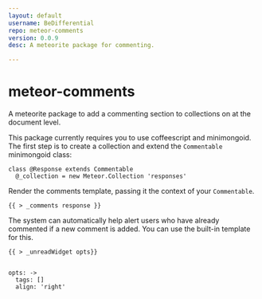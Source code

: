 ```yaml
---
layout: default
username: BeDifferential
repo: meteor-comments
version: 0.0.9
desc: A meteorite package for commenting.

---
```

# meteor-comments

A meteorite package to add a commenting section to collections on at the document level.


This package currently requires you to use coffeescript and minimongoid.  The first step is to create a collection and extend the `Commentable` minimongoid class:

```
class @Response extends Commentable
  @_collection = new Meteor.Collection 'responses'
```


Render the comments template, passing it the context of your <code>Commentable</code>.

```
{{ > _comments response }}
```

The system can automatically help alert users who have already commented if a new comment is added.  You can use the built-in template for this.

```
{{ > _unreadWidget opts}}


opts: ->
  tags: []
  align: 'right'
```
